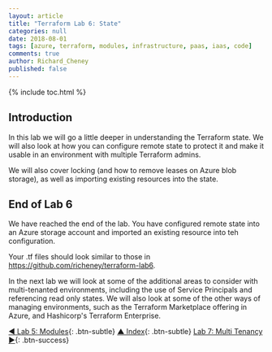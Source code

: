 ```yaml
---
layout: article
title: "Terraform Lab 6: State"
categories: null
date: 2018-08-01
tags: [azure, terraform, modules, infrastructure, paas, iaas, code]
comments: true
author: Richard_Cheney
published: false
---
```


{% include toc.html %}

## Introduction

In this lab we will go a little deeper in understanding the Terraform state. We will also look at how you can configure remote state to protect it and make it usable in an environment with multiple Terraform admins.

We will also cover locking (and how to remove leases on Azure blob storage), as well as importing existing resources into the state.

## End of Lab 6

We have reached the end of the lab. You have configured remote state into an Azure storage account and imported an existing resource into teh configuration.

Your .tf files should look similar to those in <https://github.com/richeney/terraform-lab6>.

In the next lab we will look at some of the additional areas to consider with multi-tenanted environments, including the use of Service Principals and referencing read only states.  We will also look at some of the other ways of managing environments, such as the Terraform Marketplace offering in Azure, and Hashicorp's Terraform Enterprise.

[◄ Lab 5: Modules](../lab5){: .btn-subtle} [▲ Index](../#lab-contents){: .btn-subtle} [Lab 7: Multi Tenancy ►](../lab7){: .btn-success}